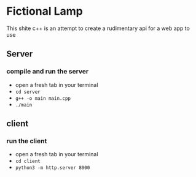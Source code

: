 # Fictional Lamp
This shite c++ is an attempt to create a rudimentary api for a web app to use

## Server

### compile and run the server
- open a fresh tab in your terminal
- `cd server`
- `g++ -o main main.cpp`
- `./main`

## client

### run the client
- open a fresh tab in your terminal
- `cd client`
- `python3 -m http.server 8000`